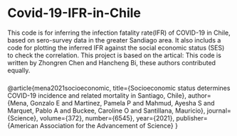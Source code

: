 # Covid-19-IFR-in-Chile
This code is for inferring the infection fatality rate(IFR) of COVID-19 in Chile, based on sero-survey data in the greater Sandiago area. 
It also includs a code for plotting the inferred IFR against the social economic status (SES) to check the correlation. 
This project is based on the artical:
This code is written by Zhongren Chen and Hancheng Bi, these authors contributed equally.

#####
@article{mena2021socioeconomic,
  title={Socioeconomic status determines COVID-19 incidence and related mortality in Santiago, Chile},
  author={Mena, Gonzalo E and Martinez, Pamela P and Mahmud, Ayesha S and Marquet, Pablo A and Buckee, Caroline O and Santillana, Mauricio},
  journal={Science},
  volume={372},
  number={6545},
  year={2021},
  publisher={American Association for the Advancement of Science}
}
#####


